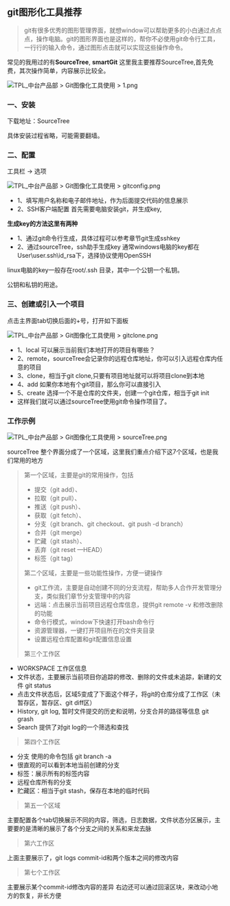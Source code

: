 ## git图形化工具推荐

> git有很多优秀的图形管理界面，就想window可以帮助更多的小白通过点点点，操作电脑。git的图形界面也是这样的，帮你不必使用git命令行工具，一行行的输入命令，通过图形点击就可以实现这些操作命令。

常见的我用过的有**SourceTree**, **smartGit**
这里我主要推荐SourceTree,首先免费，其次操作简单，内容展示比较全。

![TPL_中台产品部 > Git图像化工具使用 > 1.png](http://ushare.ucloudadmin.com/download/attachments/57587048/1.png?version=1&modificationDate=1603295912907&api=v2)

### 一、安装

下载地址：SourceTree

具体安装过程省略，可能需要翻墙。

### 二、配置

工具栏 -> 选项

![TPL_中台产品部 > Git图像化工具使用 > gitconfig.png](http://ushare.ucloudadmin.com/download/attachments/57587048/gitconfig.png?version=1&modificationDate=1603295968928&api=v2)

- 1、填写用户名称和电子邮件地址，作为后面提交代码的信息展示
- 2、SSH客户端配置
  首先需要电脑安装git，并生成key,

**生成key的方法这里有两种**

- 1、通过git命令行生成，具体过程可以参考章节git生成sshkey
- 2、通过sourceTree，ssh助手生成key
  通常windows电脑的key都在User\user.ssh\id_rsa下，选择协议使用OpenSSH

linux电脑的key一般存在root/.ssh 目录，其中一个公钥一个私钥。

公钥和私钥的用途。

### 三、创建或引入一个项目

点击主界面tab切换后面的+号，打开如下面板

![TPL_中台产品部 > Git图像化工具使用 > gitclone.png](http://ushare.ucloudadmin.com/download/attachments/57587048/gitclone.png?version=1&modificationDate=1603296170929&api=v2)

- 1、local 可以展示当前我们本地打开的项目有哪些？
- 2、remote，sourceTree会记录你的远程仓库地址，你可以引入远程仓库内任意的项目
- 3、clone，相当于git clone,只要有项目地址就可以将项目clone到本地
- 4、add 如果你本地有个git项目，那么你可以直接引入
- 5、create 选择一个不是仓库的文件夹，创建一个git仓库，相当于git init
- 这样我们就可以通过sourceTree使用git命令操作项目了。

### 工作示例

![TPL_中台产品部 > Git图像化工具使用 > sourceTree.png](http://ushare.ucloudadmin.com/download/attachments/57587048/sourceTree.png?version=1&modificationDate=1603296145840&api=v2)

sourceTree 整个界面分成了一个区域，这里我们重点介绍下这7个区域，也是我们常用的地方

> 第一个区域，主要是git的常用操作，包括
>
> - 提交（git add）、
> - 拉取（git pull）、
> - 推送（git push）、
> - 获取（git fetch）、
> - 分支（git branch、git checkout、git push -d branch）
> - 合并（git merge）
> - 贮藏（git stash）、
> - 丢弃（git reset —HEAD）
> - 标签（git tag）
>
> 第二个区域，主要是一些功能性操作，方便一键操作
>
> - git工作流，主要是自动创建不同的分支流程，帮助多人合作开发管理分支，类似我们章节分支管理中的内容
> - 远端：点击展示当前项目远程仓库信息，提供git remote -v 和修改删除的功能
> - 命令行模式，window下快速打开bash命令行
> - 资源管理器，一键打开项目所在的文件夹目录
> - 设置远程仓库配置和git配置信息设置
>
> 第三个工作区

- WORKSPACE 工作区信息
- 文件状态，主要展示当前项目你追踪的修改、删除的文件或未追踪，新建的文件 git status
- 点击文件状态后，区域5变成了下面这个样子，将git的仓库分成了工作区（未暂存区，暂存区、git diff区）
- History, git log, 暂时文件提交的历史和说明，分支合并的路径等信息 git grash
- Search 提供了对git log的一个筛选和查找

> 第四个工作区

- 分支 使用的命令包括 git branch -a
- 很直观的可以看到本地当前创建的分支
- 标签：展示所有的标签内容
- 远程仓库所有的分支
- 贮藏区：相当于git stash，保存在本地的临时代码

> 第五一个区域

主要配置各个tab切换展示不同的内容，筛选，日志数据，文件状态分区展示，主要要的是清晰的展示了各个分支之间的关系和来龙去脉

> 第六工作区

上面主要展示了，git logs commit-id和两个版本之间的修改内容

> 第七个工作区

主要展示某个commit-id修改内容的差异
右边还可以通过回滚区块，来改动小地方的恢复，非长方便
